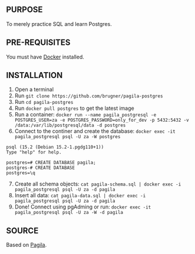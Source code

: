 ## PURPOSE
To merely practice SQL and learn Postgres.

## PRE-REQUISITES
You must have [Docker](https://docs.docker.com/) installed.

## INSTALLATION

1. Open a terminal
2. Run `git clone https://github.com/brugner/pagila-postgres`
3. Run `cd pagila-postgres`
4. Run `docker pull postgres` to get the latest image
5. Run a container: `docker run --name pagila_postgresql -e POSTGRES_USER=za -e POSTGRES_PASSWORD=only_for_dev -p 5432:5432 -v /data:/var/lib/postgresql/data -d postgres`
6. Connect to the continer and create the database: `docker exec -it pagila_postgresql psql -U za -W postgres`

```
psql (15.2 (Debian 15.2-1.pgdg110+1))
Type "help" for help.

postgres=# CREATE DATABASE pagila;
postgres-# CREATE DATABASE
postgres=\q
```

7. Create all schema objects: `cat pagila-schema.sql | docker exec -i pagila_postgresql psql -U za -d pagila`
8. Insert all data: `cat pagila-data.sql | docker exec -i pagila_postgresql psql -U za -d pagila`
9. Done! Connect using pgAdming or run: `docker exec -it pagila_postgresql psql -U za -W -d pagila`

## SOURCE
Based on [Pagila](https://github.com/devrimgunduz/pagila).